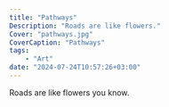 ```yaml
---
title: "Pathways"
Description: "Roads are like flowers."
Cover: "pathways.jpg"
CoverCaption: "Pathways"
tags:
    - "Art"
date: "2024-07-24T10:57:26+03:00"
---
```


Roads are like flowers you know.